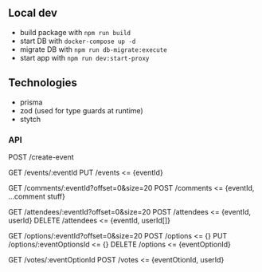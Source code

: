 ## Local dev

- build package with `npm run build`
- start DB with `docker-compose up -d`
- migrate DB with `npm run db-migrate:execute`
- start app with `npm run dev:start-proxy`

## Technologies

- prisma
- zod (used for type guards at runtime)
- stytch

### API

POST /create-event

GET /events/:eventId
PUT /events <= {eventId}

GET /comments/:eventId?offset=0&size=20
POST /comments <= {eventId, ...comment stuff}

GET /attendees/:eventId?offset=0&size=20
POST /attendees <= {eventId, userId}
DELETE /attendees <= {eventId, userId[]}

GET /options/:eventId?offset=0&size=20
POST /options <= {}
PUT /options/:eventOptionsId <= {}
DELETE /options <= {eventOptionId}

GET /votes/:eventOptionId
POST /votes <= {eventOtionId, userId}
